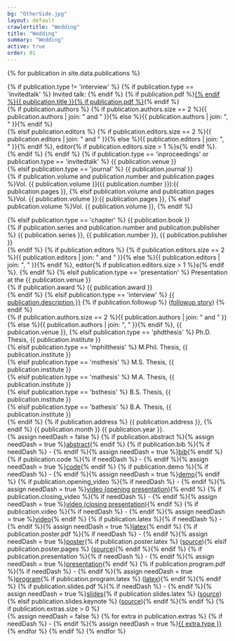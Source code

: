 ```yaml
---
bg: "OtherSide.jpg"
layout: default
crawlertitle: "Wedding"
title: "Wedding"
summary: "Wedding"
active: true
order: 01
---
```


<!--<h1>Publications</h1>-->


{% for publication in site.data.publications %}
<p class="{{ publication.type }}">
{% if publication.type != 'interview' %}
{% if publication.type == 'invitedtalk' %}
<span class="invitedTalk">Invited talk: </span>
{% endif %}
<span class="publicationTitle">{% if publication.pdf %}<a href="{{ publication.pdf }}">{% endif %}{{ publication.title }}{% if publication.pdf %}</a>{% endif %}</span><br />
{% if publication.authors %}
<span class="publicationAuthor">{% if publication.authors.size == 2 %}{{ publication.authors | join: " and " }}{% else %}{{ publication.authors | join: ", " }}{% endif %}</span><br />
{% elsif publication.editors %}
<span class="publicationEditor">{% if publication.editors.size == 2 %}{{ publication.editors | join: " and " }}{% else %}{{ publication.editors | join: ", " }}{% endif %}, editor{% if publication.editors.size > 1 %}s{% endif %}.</span><br />
{% endif %}
{% endif %}
  {% if publication.type == 'inproceedings' or publication.type == 'invitedtalk' %}
    <span class="publicationVenue">{{ publication.venue }}</span><br />
  {% elsif publication.type == 'journal' %}
    <span class="publicationJournal">{{ publication.journal }}</span><br />
    {% if publication.volume and publication.number and publication.pages %}<span class="publicationVolume">Vol. {{ publication.volume }}({{ publication.number }}):{{ publication.pages }},
    {% elsif publication.volume and publication.pages %}<span class="publicationVolume">Vol. {{ publication.volume }}:{{ publication.pages }},
    {% elsif publication.volume %}<span class="publicationVolume">Vol. {{ publication.volume }},
    {% endif %}

  {% elsif publication.type == 'chapter' %}
    <span class="publicationBook">{{ publication.book }}</span><br />
    {% if publication.series and publication.number and publication.publisher %}
       <span class="publicationBookSeries">{{ publication.series }}</span>, <span class="publicationBookSeriesNumber">{{ publication.number }}</span>, <span class="publicationPublisher">{{ publication.publisher }}</span><br />
    {% endif %}
    {% if publication.editors %}
      <span class="publicationEditor">{% if publication.editors.size == 2 %}{{ publication.editors | join: " and " }}{% else %}{{ publication.editors | join: ", " }}{% endif %}, editor{% if publication.editors.size > 1 %}s{% endif %}.</span>
    {% endif %}
  {% elsif publication.type == 'presentation' %}
    Presentation at the <span class="publicationVenue">{{ publication.venue }}</span><br />
    {% if publication.award %}
      <span class="publicationAward">{{ publication.award }}</span><br />
    {% endif %}
  {% elsif publication.type == 'interview' %}
    <span class="publicationInterviewedDescription"><a href="{{ publication.link }}">{{ publication.description }}</a></span>
    {% if publication.followup %}
      <span class="publicationInterviewedFollowup">(<a href="{{ publication.followup }}">followup story</a>)</span>
    {% endif %}
    <br />
    <span class="publicationAuthor">{% if publication.authors.size == 2 %}{{ publication.authors | join: " and " }}{% else %}{{ publication.authors | join: ", " }}{% endif %}</span>,
    <span class="publicationVenue">{{ publication.venue }}</span>,
  {% elsif publication.type == 'phdthesis' %}
  <span class="thesis">Ph.D. Thesis</span>, <span class="thesisInstitute">{{ publication.institute }}</span><br />
  {% elsif publication.type == 'mphilthesis' %}
  <span class="thesis">M.Phil. Thesis</span>, <span class="thesisInstitute">{{ publication.institute }}</span><br />
  {% elsif publication.type == 'msthesis' %}
  <span class="thesis">M.S. Thesis</span>, <span class="thesisInstitute">{{ publication.institute }}</span><br />
  {% elsif publication.type == 'mathesis' %}
  <span class="thesis">M.A. Thesis</span>, <span class="thesisInstitute">{{ publication.institute }}</span><br />
  {% elsif publication.type == 'bsthesis' %}
  <span class="thesis">B.S. Thesis</span>, <span class="thesisInstitute">{{ publication.institute }}</span><br />
  {% elsif publication.type == 'bathesis' %}
  <span class="thesis">B.A. Thesis</span>, <span class="thesisInstitute">{{ publication.institute }}</span><br />
  {% endif %}
  {% if publication.address %}
    <span class="publicationAddress">{{ publication.address }}</span>,
  {% endif %}
  <span class="publicationDate">{{ publication.month }} {{ publication.year }}.</span><br />
{% assign needDash = false %}
{% if publication.abstract %}{% assign needDash = true %}<span><a href="{{ publication.abstract }}">abstract</a></span>{% endif %}
{% if publication.bib %}{% if needDash %} - {% endif %}{% assign needDash = true %}<span><a href="{{ publication.bib }}">bib</a></span>{% endif %}
{% if publication.code %}{% if needDash %} - {% endif %}{% assign needDash = true %}<span><a href="{{ publication.code }}">code</a></span>{% endif %}
{% if publication.demo %}{% if needDash %} - {% endif %}{% assign needDash = true %}<span><a href="{{ publication.demo }}">demo</a></span>{% endif %}
{% if publication.opening_video %}{% if needDash %} - {% endif %}{% assign needDash = true %}<span><a href="{{ publication.opening_video }}">video (opening presentation)</a></span>{% endif %}
{% if publication.closing_video %}{% if needDash %} - {% endif %}{% assign needDash = true %}<span><a href="{{ publication.closing_video }}">video (closing presentation)</a></span>{% endif %}
{% if publication.video %}{% if needDash %} - {% endif %}{% assign needDash = true %}<span><a href="{{ publication.video }}">video</a></span>{% endif %}
{% if publication.latex %}{% if needDash %} - {% endif %}{% assign needDash = true %}<span><a href="{{ publication.latex }}">latex</a></span>{% endif %}
{% if publication.poster.pdf %}{% if needDash %} - {% endif %}{% assign needDash = true %}<span><a href="{{ publication.poster.pdf }}">poster</a>{% if publication.poster.latex %} (<a href="{{ publication.poster.latex }}">source</a>){% elsif publication.poster.pages %} (<a href="{{ publication.poster.pages }}">source</a>){% endif %}</span>{% endif %}
{% if publication.presentation %}{% if needDash %} - {% endif %}{% assign needDash = true %}<span><a href="{{ publication.presentation }}">presentation</a></span>{% endif %}
{% if publication.program.pdf %}{% if needDash %} - {% endif %}{% assign needDash = true %}<span><a href="{{ publication.program.pdf }}">program</a>{% if publication.program.latex %} (<a href="{{ publication.program.latex }}">latex</a>){% endif %}</span>{% endif %}
{% if publication.slides.pdf %}{% if needDash %} - {% endif %}{% assign needDash = true %}<span><a href="{{ publication.slides.pdf }}">slides</a>{% if publication.slides.latex %} (<a href="{{ publication.slides.latex }}">source</a>){% elsif publication.slides.keynote %} (<a href="{{ publication.slides.keynote }}">source</a>){% endif %}</span>{% endif %}
{% if publication.extras.size > 0 %}
  <br />
  {% assign needDash = false %}
  {% for extra in publication.extras %}
    {% if needDash %} - {% endif %}{% assign needDash = true %}<span><a href="{{ extra.link }}">{{ extra.type }}</a></span>
  {% endfor %}
{% endif %}
{% endfor %}

<!--
{% for post in site.posts limit: 5 %}
  <article class="index-page">
    <h2><a href="{{ post.url | relative_url }}">{{ post.title }}</a></h2>
    {{ post.excerpt }}
  </article>
{% endfor %}
-->
